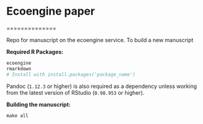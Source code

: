
# Ecoengine paper
==============

Repo for manuscript on the ecoengine service. To build a new manuscript

__Required R Packages:__

```r
ecoengine
rmarkdown
# Install with install.packages('package_name')
```

Pandoc (`1.12.3` or higher) is also required as a dependency unless working from the latest version of RStudio (`0.98.953` or higher).

__Building the manuscript:__

```
make all
```
